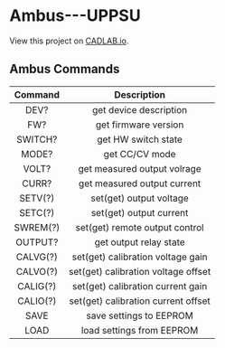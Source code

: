 # Ambus---UPPSU

View this project on [CADLAB.io](https://cadlab.io/project/24060). 

## Ambus Commands
|Command   |Description                          |
|:--------:|:-----------------------------------:|
| DEV?     | get device description              |
| FW?      | get firmware version                |
| SWITCH?  | get HW switch state                 |
| MODE?    | get CC/CV mode                      |
| VOLT?    | get measured output volrage         |
| CURR?    | get measured output current         |
| SETV(?)  | set(get) output voltage             |
| SETC(?)  | set(get) output current             |
| SWREM(?) | set(get) remote output control      |
| OUTPUT?  | get output relay state              |
| CALVG(?) | set(get) calibration voltage gain   |
| CALVO(?) | set(get) calibration voltage offset |
| CALIG(?) | set(get) calibration current gain   |
| CALIO(?) | set(get) calibration current offset |
| SAVE     | save settings to EEPROM             |
| LOAD     | load settings from EEPROM           |
